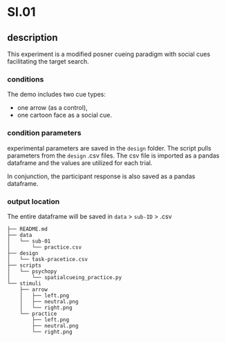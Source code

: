 # SI.01

## description
This experiment is a modified posner cueing paradigm with social cues facilitating the target search.

### conditions
The demo includes two cue types:
* one arrow (as a control),
* one cartoon face as a social cue.

### condition parameters
experimental parameters are saved in the `design` folder. The script pulls parameters from the `design` .csv files. The csv file is imported as a pandas dataframe and the values are utilized for each trial.

In conjunction, the participant response is also saved as a pandas dataframe.

### output location
The entire dataframe will be saved in `data` > `sub-ID` > .csv

```
├── README.md
├── data
│   └── sub-01
│       └── practice.csv
├── design
│   └── task-pracetice.csv
├── scripts
│   └── psychopy
│       └── spatialcueing_practice.py
└── stimuli
    ├── arrow
    │   ├── left.png
    │   ├── neutral.png
    │   └── right.png
    └── practice
        ├── left.png
        ├── neutral.png
        └── right.png
```
